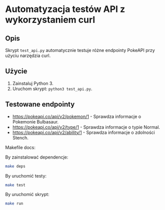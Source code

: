 # Automatyzacja testów API z wykorzystaniem curl

## Opis

Skrypt `test_api.py` automatycznie testuje różne endpointy PokeAPI przy użyciu narzędzia curl.

## Użycie

1. Zainstaluj Python 3.
2. Uruchom skrypt: `python3 test_api.py`.

## Testowane endpointy

- https://pokeapi.co/api/v2/pokemon/1 - Sprawdza informacje o Pokemonie Bulbasaur.
- https://pokeapi.co/api/v2/type/1 - Sprawdza informacje o typie Normal.
- https://pokeapi.co/api/v2/ability/1 - Sprawdza informacje o zdolności Stench.


Makefile docs:

By zainstalować dependencje:

```bash
make deps
```

By uruchomić testy:

```bash
make test
```

By uruchomić skrypt:

```bash
make run
```